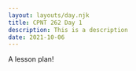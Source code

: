```yaml
---
layout: layouts/day.njk
title: CPNT 262 Day 1
description: This is a description
date: 2021-10-06
---
```


A lesson plan!